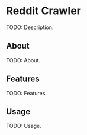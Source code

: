 # Reddit Crawler

TODO: Description.


About
-----

TODO: About.


Features
--------

TODO: Features.


Usage
-----

TODO: Usage.
